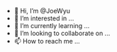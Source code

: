 - 👋 Hi, I’m @JoeWyu
- 👀 I’m interested in ...
- 🌱 I’m currently learning ...
- 💞️ I’m looking to collaborate on ...
- 📫 How to reach me ...

<!---
JoeWyu/JoeWyu is a ✨ special ✨ repository because its `README.md` (this file) appears on your GitHub profile.
You can click the Preview link to take a look at your changes.
--->

